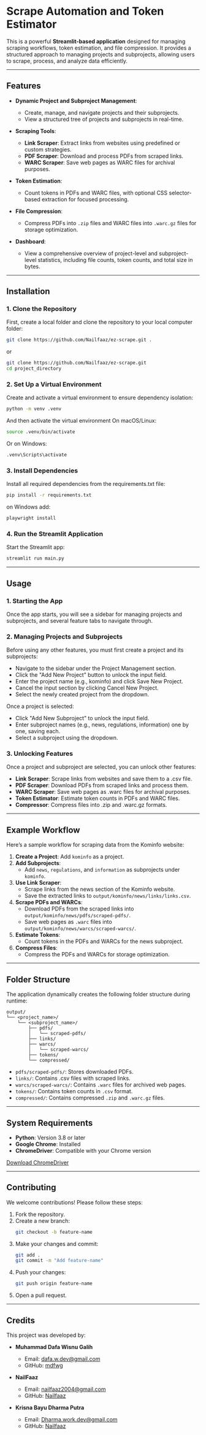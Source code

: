 # Scrape Automation and Token Estimator

This is a powerful **Streamlit-based application** designed for managing scraping workflows, token estimation, and file compression. It provides a structured approach to managing projects and subprojects, allowing users to scrape, process, and analyze data efficiently.

---

## **Features**

- **Dynamic Project and Subproject Management**:
  - Create, manage, and navigate projects and their subprojects.
  - View a structured tree of projects and subprojects in real-time.

- **Scraping Tools**:
  - **Link Scraper**: Extract links from websites using predefined or custom strategies.
  - **PDF Scraper**: Download and process PDFs from scraped links.
  - **WARC Scraper**: Save web pages as WARC files for archival purposes.

- **Token Estimation**:
  - Count tokens in PDFs and WARC files, with optional CSS selector-based extraction for focused processing.

- **File Compression**:
  - Compress PDFs into `.zip` files and WARC files into `.warc.gz` files for storage optimization.

- **Dashboard**:
  - View a comprehensive overview of project-level and subproject-level statistics, including file counts, token counts, and total size in bytes.

---

## **Installation**

### 1. Clone the Repository
First, create a local folder and clone the repository to your local computer folder:
```bash
git clone https://github.com/Nailfaaz/ez-scrape.git .
```
or
```bash
git clone https://github.com/Nailfaaz/ez-scrape.git
cd project_directory
```

### 2. Set Up a Virtual Environment
Create and activate a virtual environment to ensure dependency isolation:
```bash
python -m venv .venv
```
And then activate the virtual environment
On macOS/Linux:
```bash
source .venv/bin/activate
```
Or on Windows:
```bash
.venv\Scripts\activate
```

### 3. Install Dependencies
Install all required dependencies from the requirements.txt file:

```bash
pip install -r requirements.txt
```

on Windows add:
```bash
playwright install
```

### 4. Run the Streamlit Application
Start the Streamlit app:

```bash
streamlit run main.py
```

---

## **Usage**

### 1. Starting the App
Once the app starts, you will see a sidebar for managing projects and subprojects, and several feature tabs to navigate through.

### 2. Managing Projects and Subprojects
Before using any other features, you must first create a project and its subprojects:

- Navigate to the sidebar under the Project Management section.
- Click the "Add New Project" button to unlock the input field.
- Enter the project name (e.g., kominfo) and click Save New Project.
- Cancel the input section by clicking Cancel New Project.
- Select the newly created project from the dropdown.

Once a project is selected:

- Click "Add New Subproject" to unlock the input field.
- Enter subproject names (e.g., news, regulations, information) one by one, saving each.
- Select a subproject using the dropdown.

### 3. Unlocking Features
Once a project and subproject are selected, you can unlock other features:

- **Link Scraper**: Scrape links from websites and save them to a .csv file.
- **PDF Scraper**: Download PDFs from scraped links and process them.
- **WARC Scraper**: Save web pages as .warc files for archival purposes.
- **Token Estimator**: Estimate token counts in PDFs and WARC files.
- **Compressor**: Compress files into .zip and .warc.gz formats.

---

## **Example Workflow**

Here’s a sample workflow for scraping data from the Kominfo website:

1. **Create a Project**: Add `kominfo` as a project.
2. **Add Subprojects**:
   - Add `news`, `regulations`, and `information` as subprojects under `kominfo`.
3. **Use Link Scraper**:
   - Scrape links from the news section of the Kominfo website.
   - Save the extracted links to `output/kominfo/news/links/links.csv`.
4. **Scrape PDFs and WARCs**:
   - Download PDFs from the scraped links into `output/kominfo/news/pdfs/scraped-pdfs/`.
   - Save web pages as `.warc` files into `output/kominfo/news/warcs/scraped-warcs/`.
5. **Estimate Tokens**:
   - Count tokens in the PDFs and WARCs for the news subproject.
6. **Compress Files**:
   - Compress the PDFs and WARCs for storage optimization.

---

## **Folder Structure**

The application dynamically creates the following folder structure during runtime:

```
output/
└── <project_name>/
    └── <subproject_name>/
        ├── pdfs/
        │   └── scraped-pdfs/
        ├── links/
        ├── warcs/
        │   └── scraped-warcs/
        ├── tokens/
        └── compressed/
```

- `pdfs/scraped-pdfs/`: Stores downloaded PDFs.
- `links/`: Contains .csv files with scraped links.
- `warcs/scraped-warcs/`: Contains `.warc` files for archived web pages.
- `tokens/`: Contains token counts in `.csv` format.
- `compressed/`: Contains compressed `.zip` and `.warc.gz` files.

---

## **System Requirements**

- **Python**: Version 3.8 or later
- **Google Chrome**: Installed
- **ChromeDriver**: Compatible with your Chrome version

[Download ChromeDriver](https://sites.google.com/chromium.org/driver/)

---

## **Contributing**

We welcome contributions! Please follow these steps:

1. Fork the repository.
2. Create a new branch:
   ```bash
   git checkout -b feature-name
   ```
3. Make your changes and commit:
   ```bash
   git add .
   git commit -m "Add feature-name"
   ```
4. Push your changes:
   ```bash
   git push origin feature-name
   ```
5. Open a pull request.

---

## **Credits**

This project was developed by:

- **Muhammad Dafa Wisnu Galih**
  - Email: [dafa.w.dev@gmail.com](mailto:dafa.w.dev@gmail.com)
  - GitHub: [mdfwg](https://github.com/mdfwg)

- **NailFaaz**
  - Email: [nailfaaz2004@gmail.com](mailto:nailfaaz2004@gmail.com)
  - GitHub: [Nailfaaz](https://github.com/Nailfaaz)

- **Krisna Bayu Dharma Putra**
  - Email: [Dharma.work.dev@gmail.com](mailto:dharma.work.dev@gmail.com)
  - GitHub: [Nailfaaz](https://github.com/kbdp1305)


